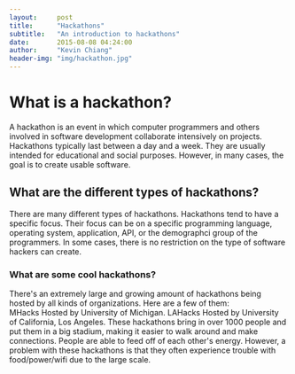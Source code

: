 ```yaml
---
layout:     post
title:      "Hackathons"
subtitle:   "An introduction to hackathons"
date:       2015-08-08 04:24:00
author:     "Kevin Chiang"
header-img: "img/hackathon.jpg"
---
```


<body>
<h1>What is a hackathon?</h1>
<p>
A hackathon is an event in which computer programmers and others involved in software development 
collaborate intensively on projects. Hackathons typically last between a day and a week. They are usually
intended for educational and social purposes. However, in many cases, the goal is to create usable software.
</p>
<h2>What are the different types of hackathons?</h2>
<p>
There are many different types of hackathons. Hackathons tend to have a specific focus.
Their focus can be on a specific programming language, operating system, application, API,
or the demographci group of the programmers. In some cases, there is no restriction on the type
of software hackers can create.
</p>
<h3>What are some cool hackathons?</h3>
<p>
There's an extremely large and growing amount of hackathons being hosted by
all kinds of organizations. Here are a few of them:<br/>
<a>MHacks</a>
Hosted by University of Michigan.
<a>LAHacks</a>
Hosted by University of California, Los Angeles.
These hackathons bring in over 1000 people and put them in a big stadium,
making it easier to walk around and make connections. People are able to
feed off of each other's energy. However, a problem with these hackathons is that
they often experience trouble with food/power/wifi due to the large scale.
</p>
</body>